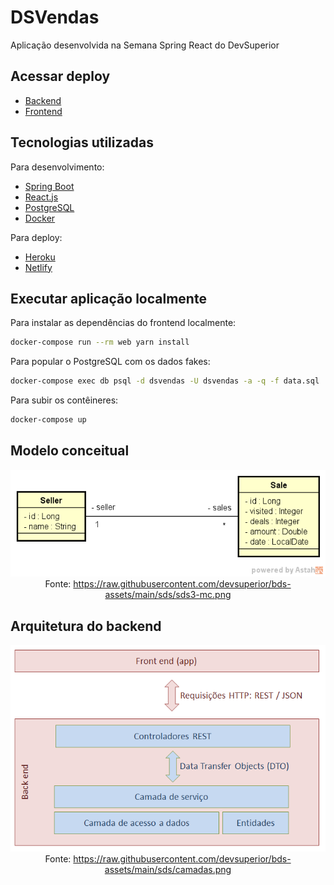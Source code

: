 # DSVendas

Aplicação desenvolvida na Semana Spring React do DevSuperior

## Acessar deploy

- [Backend](https://dsvendas-api-erickrodrigs.herokuapp.com)
- [Frontend](https://dsvendas-erickrodrigs.netlify.app/)

## Tecnologias utilizadas

Para desenvolvimento:
- [Spring Boot](https://spring.io/)
- [React.js](https://reactjs.org/)
- [PostgreSQL](https://www.postgresql.org/)
- [Docker](https://www.docker.com/)

Para deploy:
- [Heroku](https://www.heroku.com/)
- [Netlify](https://www.netlify.com/)

## Executar aplicação localmente

Para instalar as dependências do frontend localmente:
```bash
docker-compose run --rm web yarn install
```

Para popular o PostgreSQL com os dados fakes:
```bash
docker-compose exec db psql -d dsvendas -U dsvendas -a -q -f data.sql 
```

Para subir os contêineres:
```bash
docker-compose up
```


## Modelo conceitual

<img src="docs/modelo_conceitual.png">
<center>Fonte: <a href="https://raw.githubusercontent.com/devsuperior/bds-assets/main/sds/sds3-mc.png">https://raw.githubusercontent.com/devsuperior/bds-assets/main/sds/sds3-mc.png</a></center>

## Arquitetura do backend

<img src="docs/arquitetura.png">
<center>Fonte: <a href="https://raw.githubusercontent.com/devsuperior/bds-assets/main/sds/camadas.png">https://raw.githubusercontent.com/devsuperior/bds-assets/main/sds/camadas.png</a></center>
